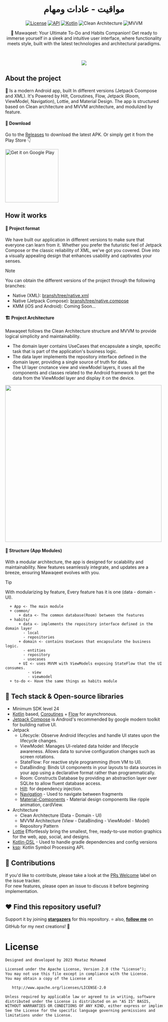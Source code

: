 <h1 align="center">مواقيت - عادات ومهام</h1>

<p align="center">
  <a href="https://opensource.org/licenses/Apache-2.0"><img alt="License" src="https://img.shields.io/badge/License-Apache%202.0-blue.svg"/></a>
  <a href="https://android-arsenal.com/api?level=24"><img alt="API" src="https://img.shields.io/badge/API-24%2B-brightgreen.svg?style=flat"/></a>
  <a href="https://kotlinlang.org"><img alt="Kotlin" src="https://img.shields.io/badge/Kotlin-1.9.xxx-a97bff"/></a>
  <img alt="Clean Architecture" src="https://img.shields.io/badge/Clean-Architecture-white"/>
  <img alt="MVVM" src="https://img.shields.io/badge/MVVM-Architecture-orange"/>
</p>

<p align="center">  
📝 Mawaqeet: Your Ultimate To-Do and Habits Companion! Get ready to immerse yourself in a sleek and intuitive user interface, where functionality meets style, built with the latest technologies and architectural paradigms.
</p>
</br>

<p align="center">
<img src="https://user-images.githubusercontent.com/63272288/223731766-bc007d9b-b386-4587-9c26-654d850c5d21.png"/>
</p>

## About the project
🚀 Is a modern Android app, built In different versions (Jetpack Coompose and XML). It's Powered by Hilt, Coroutines, Flow, Jetpack (Room, ViewModel, Navigation), Lottie, and Material Design. The app is structured based on Clean architecture and MVVM architecture, and modulized by feature.

#### 🔗 Download
Go to the [Releases](https://github.com/MoatazBadawy/Mawaqeet-Todo_and_Habits/releases) to download the latest APK. Or simply get it from the Play Store 👇

<a href='https://play.google.com/store/apps/details?id=com.moataz.mawaqeet'><img alt='Get it on Google Play' src='https://play.google.com/intl/en_us/badges/images/generic/en_badge_web_generic.png' width="170px"/></a>
## How it works

#### 🌟 Project format
We have built our application in different versions to make sure that everyone can learn from it. Whether you prefer the futuristic feel of Jetpack Compose or the classic reliability of XML, we've got you covered. Dive into a visually appealing design that enhances usability and captivates your senses.
> [!NOTE]
> You can obtain the different versions of the project through the following branches: <br>
> - Native (XML): [bransh/tree/native.xml](https://github.com/MoatazBadawy/Mawaqeet-Todo_and_Habits/tree/native/xml)
> - Native (Jetpack Compose): [bransh/tree/native.compose](https://github.com/MoatazBadawy/Mawaqeet-Todo_and_Habits/tree/native/jetpack_compose) 
> - KMM (iOS and Android): Coming Soon...

#### 🏗️ Project Architecture
Mawaqeet follows the Clean Architecture structure and MVVM to provide logical simplicity and maintainability. <br> 
- The domain layer contains UseCases that encapsulate a single, specific task that is part of the application's business logic. <br>
- The data layer implements the repository interface defined in the domain layer, providing a single source of truth for data. <br>
- The UI layer cnotance view and viewModel layers, it uses all the components and classes related to the Android framework to get the data from the ViewModel layer and display it on the device.

<img src="https://koenig-media.raywenderlich.com/uploads/2019/06/Clean-Architecture-graph.png" width="500" />

#### 🧩 Structure (App Modules)
With a modular architecture, the app is designed for scalability and maintainability. New features seamlessly integrate, and updates are a breeze, ensuring Mawaqeet evolves with you. 
> [!TIP]
> With modularizing by feature, Every feature has it is one (data - domain - UI).

      + App <- The main module
      + common/ 
          + data <- The common database(Room) between the features
      + habits/
          + data <- implements the repository interface defined in the domain layer
            - local 
            - repositories
          + domain <- contains UseCases that encapsulate the business logic.
            - entities 
            - repository
            - usecases
          + UI <- uses MVVM with ViewModels exposing StateFlow that the UI consumes.
              - view
              - viewmodel
      + to-do <- Have the same things as habits module
              

## 🔧 Tech stack & Open-source libraries
- Minimum SDK level 24
- [Kotlin](https://kotlinlang.org/) based, [Coroutines](https://github.com/Kotlin/kotlinx.coroutines) + [Flow](https://kotlin.github.io/kotlinx.coroutines/kotlinx-coroutines-core/kotlinx.coroutines.flow/) for asynchronous.
- [Jetpack Compose](https://developer.android.com/jetpack/compose) is Android's recommended by google modern toolkit for building native UI.
- Jetpack
  - Lifecycle: Observe Android lifecycles and handle UI states upon the lifecycle changes.
  - ViewModel: Manages UI-related data holder and lifecycle awareness. Allows data to survive configuration changes such as screen rotations.
  - StateFlow: For reactive style programming (from VM to UI). 
  - DataBinding: Binds UI components in your layouts to data sources in your app using a declarative format rather than programmatically.
  - Room: Constructs Database by providing an abstraction layer over SQLite to allow fluent database access.
  - [Hilt](https://dagger.dev/hilt/): for dependency injection.
  - [Navigation](https://developer.android.com/guide/navigation/navigation-getting-started) - Used to navigate between fragments
  - [Material-Components](https://github.com/material-components/material-components-android) - Material design components like ripple animation, cardView.
- Architecture
  - Clean Architecture (Data - Domain - UI)
  - MVVM Architecture (View - DataBinding - ViewModel - Model)
  - Repository Pattern
- [Lottie](https://lottiefiles.com/) Effortlessly bring the smallest, free, ready-to-use motion graphics for the web, app, social, and designs.
- [Kotlin-DSL](https://docs.gradle.org/current/userguide/kotlin_dsl.html) - Used to handle gradle dependencies and config versions
- [ksp](https://github.com/google/ksp): Kotlin Symbol Processing API.

## 🤝 Contributions
If you'd like to contribute, please take a look at the [PRs Welcome](https://github.com/MoatazBadawy/Mawaqeet-Todo_and_Habits/labels) label on the issue tracker. <br> 
For new features, please open an issue to discuss it before beginning implementation.

## :heart: Find this repository useful?
Support it by joining __[stargazers](https://github.com/MoatazBadawy/Mawaqeet-Todo_and_Habits/stargazers)__ for this repository. :star: also, __[follow me](https://github.com/MoatazBadawy)__ on GitHub for my next creations! 🤩

# License
```XML
Designed and developed by 2023 Moataz Mohamed

Licensed under the Apache License, Version 2.0 (the "License");
You may not use this file except in compliance with the License.
You may obtain a copy of the License at

   http://www.apache.org/licenses/LICENSE-2.0

Unless required by applicable law or agreed to in writing, software
distributed under the License is distributed on an "AS IS" BASIS,
WITHOUT WARRANTIES OR CONDITIONS OF ANY KIND, either express or implied.
See the License for the specific language governing permissions and
limitations under the License.
```
